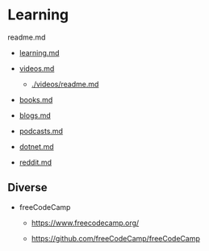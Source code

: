 # Learning

readme.md

*   [learning.md](./learning.md)

*   [videos.md](./videos.md)

    *   [./videos/readme.md](./videos/readme.md)

*   [books.md](./books.md)

*   [blogs.md](./blogs.md)

*   [podcasts.md](./podcasts.md)

*   [dotnet.md](./dotnet.md)

*   [reddit.md](./reddit.md)

## Diverse

*   freeCodeCamp

    *   https://www.freecodecamp.org/

    *   https://github.com/freeCodeCamp/freeCodeCamp